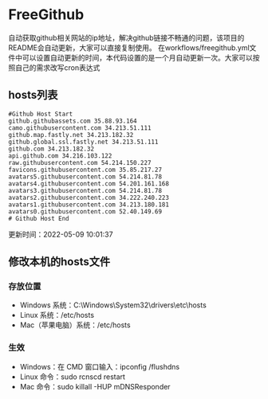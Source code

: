# FreeGithub
自动获取github相关网站的ip地址，解决github链接不畅通的问题，该项目的README会自动更新，大家可以直接复制使用。
在workflows/freegithub.yml文件中可以设置自动更新的时间，本代码设置的是一个月自动更新一次。大家可以按照自己的需求改写cron表达式

## hosts列表
```base
#Github Host Start
github.githubassets.com 35.88.93.164
camo.githubusercontent.com 34.213.51.111
github.map.fastly.net 34.213.182.32
github.global.ssl.fastly.net 34.213.51.111
github.com 34.213.182.32
api.github.com 34.216.103.122
raw.githubusercontent.com 54.214.150.227
favicons.githubusercontent.com 35.85.217.27
avatars5.githubusercontent.com 54.214.81.78
avatars4.githubusercontent.com 54.201.161.168
avatars3.githubusercontent.com 54.214.81.78
avatars2.githubusercontent.com 34.222.240.223
avatars1.githubusercontent.com 34.213.180.181
avatars0.githubusercontent.com 52.40.149.69
# Github Host End
```

更新时间：2022-05-09 10:01:37

## 修改本机的hosts文件
### 存放位置
* Windows 系统：C:\Windows\System32\drivers\etc\hosts
* Linux 系统：/etc/hosts
* Mac（苹果电脑）系统：/etc/hosts

### 生效
* Windows：在 CMD 窗口输入：ipconfig /flushdns
* Linux 命令：sudo rcnscd restart
* Mac 命令：sudo killall -HUP mDNSResponder